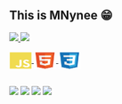 ## This is MNynee 😁

 <div>
   <a href="https://github.com/mnynee">
   <img height="180em" src="https://github-readme-stats.vercel.app/api?username=mnynee&show_icons=true&theme=blue_navy&include_all_commits=true&count_private=true&number_format=short"/>
   <img height="180em" src="https://github-readme-stats.vercel.app/api/top-langs/?username=mnynee&layout=normal&langs_count=6&theme=blue_navy"/>
</div>
    
<div style="display: inline_block"><br>
  <img align="center" alt="Js" height="30" width="40" src="https://raw.githubusercontent.com/devicons/devicon/master/icons/javascript/javascript-plain.svg">
  <img align="center" alt="HTML" height="30" width="40" src="https://raw.githubusercontent.com/devicons/devicon/master/icons/html5/html5-original.svg">
  <img align="center" alt="CSS" height="30" width="40" src="https://raw.githubusercontent.com/devicons/devicon/master/icons/css3/css3-original.svg">
</div>

<br>

<div> 

  <a href="https://instagram.com/faustinomatheus" target="_blank"><img src="https://img.shields.io/badge/-Instagram-black?style=for-the-badge&logo=instagram&logoColor=white" target="_blank"></a>
 <a href="https://discordapp.com/users/635679817584476182" target="_blank"><img src="https://img.shields.io/badge/Discord-black?style=for-the-badge&logo=discord&logoColor=white" target="_blank"></a> 
  <a href = "mailto:matheus.sfp97@gmail.com"><img src="https://img.shields.io/badge/-Gmail-black?style=for-the-badge&logo=gmail&logoColor=white" target="_blank"></a>
  <a href="https://www.linkedin.com/in/matheus-faustino-7b4972161/" target="_blank"><img src="https://img.shields.io/badge/-LinkedIn-black?style=for-the-badge&logo=linkedin&logoColor=white" target="_blank"></a>
</div>
